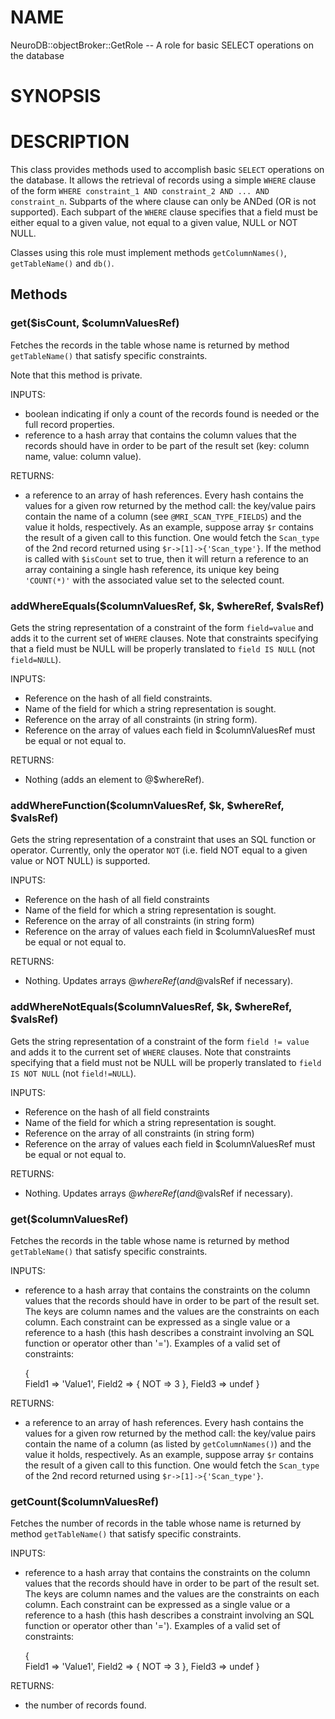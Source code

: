 # NAME

NeuroDB::objectBroker::GetRole -- A role for basic SELECT operations on the database

# SYNOPSIS

# DESCRIPTION

This class provides methods used to accomplish basic `SELECT` operations on the database.
It allows the retrieval of records using a simple `WHERE` clause of the form 
`WHERE constraint_1 AND constraint_2 AND ... AND constraint_n`.
Subparts of the where clause can only be ANDed (OR is not supported). Each subpart of the 
`WHERE` clause specifies that a field must be either equal to a given value, not equal to a 
given value, NULL or NOT NULL. 

Classes using this role must implement methods `getColumnNames()`, `getTableName()` and `db()`.

## Methods

### get($isCount, $columnValuesRef)

Fetches the records in the table whose name is returned by method `getTableName()` that satisfy
specific constraints. 

Note that this method is private.

INPUTS:
   - boolean indicating if only a count of the records found is needed
     or the full record properties.
   - reference to a hash array that contains the column values that the records
     should have in order to be part of the result set (key: column name, value: column
     value).

RETURNS: 
   - a reference to an array of hash references. Every hash contains the values
     for a given row returned by the method call: the key/value pairs contain
     the name of a column (see `@MRI_SCAN_TYPE_FIELDS`) and the value it 
     holds, respectively. As an example, suppose array `$r` contains the result of a
     given call to this function. One would fetch the `Scan_type` of the 2nd record 
     returned using `$r->[1]->{'Scan_type'}`.
     If the method is called with `$isCount` set to true, then it will return
     a reference to an array containing a single hash reference, its unique key being 
     `'COUNT(*)'` with the associated value set to the selected count.

### addWhereEquals($columnValuesRef, $k, $whereRef, $valsRef)

Gets the string representation of a constraint of the form `field=value` and adds it
to the current set of `WHERE` clauses. Note that constraints specifying that a field 
must be NULL will be properly translated to `field IS NULL` (not `field=NULL`).

INPUTS:
   - Reference on the hash of all field constraints.
   - Name of the field for which a string representation is sought.
   - Reference on the array of all constraints (in string form).
   - Reference on the array of values each field in $columnValuesRef must be
     equal or not equal to.

RETURNS: 
   - Nothing (adds an element to @$whereRef).

### addWhereFunction($columnValuesRef, $k, $whereRef, $valsRef)

Gets the string representation of a constraint that uses an SQL function or operator.
Currently, only the operator `NOT` (i.e. field NOT equal to a given value or NOT NULL) is 
supported.

INPUTS:
   - Reference on the hash of all field constraints
   - Name of the field for which a string representation is sought.
   - Reference on the array of all constraints (in string form)
   - Reference on the array of values each field in $columnValuesRef must be
     equal or not equal to.

RETURNS: 
   - Nothing. Updates arrays @$whereRef (and @$valsRef if necessary).

### addWhereNotEquals($columnValuesRef, $k, $whereRef, $valsRef)

Gets the string representation of a constraint of the form `field != value` and adds it to
the current set of `WHERE` clauses. Note that constraints specifying that a field must not be NULL 
will be properly translated to `field IS NOT NULL` (not `field!=NULL`).

INPUTS:
   - Reference on the hash of all field constraints
   - Name of the field for which a string representation is sought.
   - Reference on the array of all constraints (in string form)
   - Reference on the array of values each field in $columnValuesRef must be
     equal or not equal to.

RETURNS: 
   - Nothing. Updates arrays @$whereRef (and @$valsRef if necessary).

### get($columnValuesRef)

Fetches the records in the table whose name is returned by method `getTableName()` that satisfy
specific constraints. 

INPUTS:
   - reference to a hash array that contains the constraints on the column values that the records
     should have in order to be part of the result set. The keys are column names and
     the values are the constraints on each column. Each constraint can be expressed as
     a single value or a reference to a hash (this hash describes a constraint involving an
     SQL function or operator other than '='). Examples of a valid set of constraints:

     {  
       Field1 => 'Value1',
       Field2 => { NOT => 3 },
       Field3 => undef
     }
      

RETURNS: 
   - a reference to an array of hash references. Every hash contains the values
     for a given row returned by the method call: the key/value pairs contain
     the name of a column (as listed by `getColumnNames()`) and the value it 
     holds, respectively. As an example, suppose array `$r` contains the result of a
     given call to this function. One would fetch the `Scan_type` of the 2nd record 
     returned using `$r->[1]->{'Scan_type'}`.

### getCount($columnValuesRef)

Fetches the number of records in the table whose name is returned by method `getTableName()` 
that satisfy specific constraints. 

INPUTS:
   - reference to a hash array that contains the constraints on the column values that the records
     should have in order to be part of the result set. The keys are column names and
     the values are the constraints on each column. Each constraint can be expressed as
     a single value or a reference to a hash (this hash describes a constraint involving an
     SQL function or operator other than '='). Examples of a valid set of constraints:

     {  
       Field1 => 'Value1',
       Field2 => { NOT => 3 },
       Field3 => undef
     }
      

RETURNS: 
   - the number of records found.
